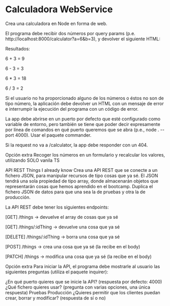 # Calculadora WebService

Crea una calculadora en Node en forma de web.

El programa debe recibir dos números por query params (p.e. http://localhost:8000/calculator?a=6&b=3), y devolver el siguiente HTML:

Resultados:

6 + 3 = 9

6 - 3 = 3

6 \* 3 = 18

6 / 3 = 2

Si el usuario no ha proporcionado alguno de los números o éstos no son de tipo número, la aplicación debe devolver un HTML con un mensaje de error e interrumpir la ejecución del programa con un código de error.

La app debe abrirse en un puerto por defecto que esté configurado como variable de entorno, pero también se tiene que poder decir expresamente por línea de comandos en qué puerto queremos que se abra (p.e., node . --port 4000). Usar el paquete commander.

Si la request no va a /calculator, la app debe responder con un 404.

Opción extra
Recoger los números en un formulario y recalcular los valores, utilizando SOLO vanila TS

API REST Things I already know
Crea una API REST que se conecte a un fichero JSON, para manipular recursos de tipo cosas que ya sé. El JSON tendrá una sola propiedad de tipo array, donde almacenarán objetos que representarán cosas que hemos aprendido en el bootcamp. Duplica el fichero JSON de datos para que una sea la de pruebas y otra la de producción.

La API REST debe tener los siguientes endpoints:

[GET] /things -> devuelve el array de cosas que ya sé

[GET] /things/:idThing -> devuelve una cosa que ya sé

[DELETE] /things/:idThing -> borra una cosa que ya sé

[POST] /things -> crea una cosa que ya sé (la recibe en el body)

[PATCH] /things -> modifica una cosa que ya sé (la recibe en el body)

Opción extra
Para iniciar la API, el programa debe mostrarle al usuario las siguientes preguntas (utiliza el paquete inquirer):

¿En qué puerto quieres que se inicie la API? (respuesta por defecto: 4000)
¿Qué fichero quieres usar? (pregunta con varias opciones, una única respuesta)
Pruebas
Producción
¿Quieres permitir que los clientes puedan crear, borrar y modificar? (respuesta de sí o no)
